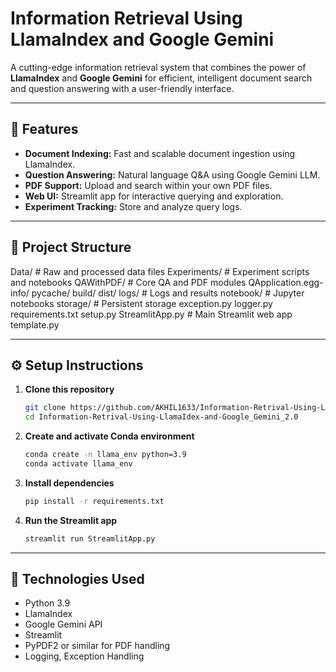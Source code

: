 # Information Retrieval Using LlamaIndex and Google Gemini

A cutting-edge information retrieval system that combines the power of **LlamaIndex** and **Google Gemini** for efficient, intelligent document search and question answering with a user-friendly interface.

---

## 🚀 Features

- **Document Indexing:** Fast and scalable document ingestion using LlamaIndex.
- **Question Answering:** Natural language Q&A using Google Gemini LLM.
- **PDF Support:** Upload and search within your own PDF files.
- **Web UI:** Streamlit app for interactive querying and exploration.
- **Experiment Tracking:** Store and analyze query logs.

---

## 📁 Project Structure

Data/ # Raw and processed data files
Experiments/ # Experiment scripts and notebooks
QAWithPDF/ # Core QA and PDF modules
QApplication.egg-info/
pycache/
build/
dist/
logs/ # Logs and results
notebook/ # Jupyter notebooks
storage/ # Persistent storage
exception.py
logger.py
requirements.txt
setup.py
StreamlitApp.py # Main Streamlit web app
template.py


---

## ⚙️ Setup Instructions

1. **Clone this repository**
    ```sh
    git clone https://github.com/AKHIL1633/Information-Retrival-Using-LlamaIdex-and-Google_Gemini_2.0.git
    cd Information-Retrival-Using-LlamaIdex-and-Google_Gemini_2.0
    ```

2. **Create and activate Conda environment**
    ```sh
    conda create -n llama_env python=3.9
    conda activate llama_env
    ```

3. **Install dependencies**
    ```sh
    pip install -r requirements.txt
    ```

4. **Run the Streamlit app**
    ```sh
    streamlit run StreamlitApp.py
    ```

---

## 🧠 Technologies Used

- Python 3.9
- LlamaIndex
- Google Gemini API
- Streamlit
- PyPDF2 or similar for PDF handling
- Logging, Exception Handling

